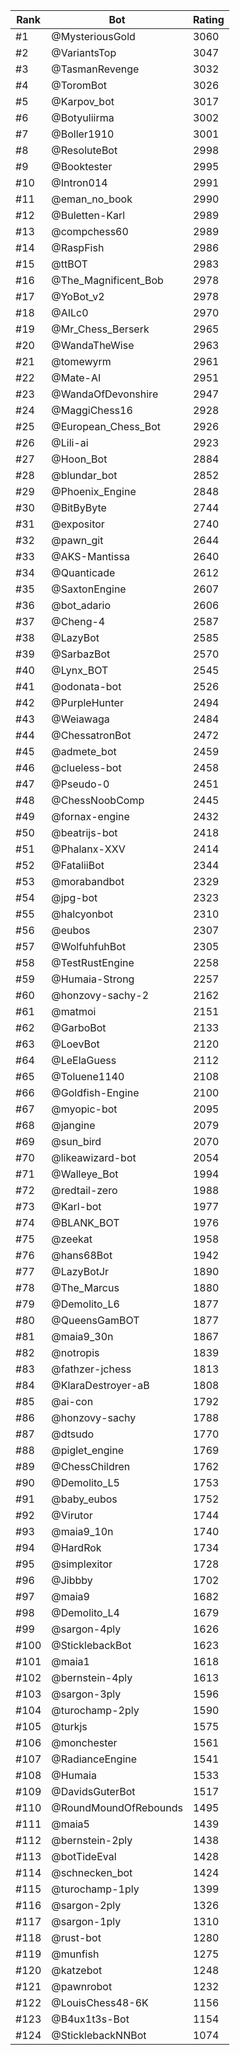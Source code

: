 Rank|Bot|Rating
---|---|---
#1|@MysteriousGold|3060
#2|@VariantsTop|3047
#3|@TasmanRevenge|3032
#4|@ToromBot|3026
#5|@Karpov_bot|3017
#6|@Botyuliirma|3002
#7|@Boller1910|3001
#8|@ResoluteBot|2998
#9|@Booktester|2995
#10|@Intron014|2991
#11|@eman_no_book|2990
#12|@Buletten-Karl|2989
#13|@compchess60|2989
#14|@RaspFish|2986
#15|@ttBOT|2983
#16|@The_Magnificent_Bob|2978
#17|@YoBot_v2|2978
#18|@AILc0|2970
#19|@Mr_Chess_Berserk|2965
#20|@WandaTheWise|2963
#21|@tomewyrm|2961
#22|@Mate-AI|2951
#23|@WandaOfDevonshire|2947
#24|@MaggiChess16|2928
#25|@European_Chess_Bot|2926
#26|@Lili-ai|2923
#27|@Hoon_Bot|2884
#28|@blundar_bot|2852
#29|@Phoenix_Engine|2848
#30|@BitByByte|2744
#31|@expositor|2740
#32|@pawn_git|2644
#33|@AKS-Mantissa|2640
#34|@Quanticade|2612
#35|@SaxtonEngine|2607
#36|@bot_adario|2606
#37|@Cheng-4|2587
#38|@LazyBot|2585
#39|@SarbazBot|2570
#40|@Lynx_BOT|2545
#41|@odonata-bot|2526
#42|@PurpleHunter|2494
#43|@Weiawaga|2484
#44|@ChessatronBot|2472
#45|@admete_bot|2459
#46|@clueless-bot|2458
#47|@Pseudo-0|2451
#48|@ChessNoobComp|2445
#49|@fornax-engine|2432
#50|@beatrijs-bot|2418
#51|@Phalanx-XXV|2414
#52|@FataliiBot|2344
#53|@morabandbot|2329
#54|@jpg-bot|2323
#55|@halcyonbot|2310
#56|@eubos|2307
#57|@WolfuhfuhBot|2305
#58|@TestRustEngine|2258
#59|@Humaia-Strong|2257
#60|@honzovy-sachy-2|2162
#61|@matmoi|2151
#62|@GarboBot|2133
#63|@LoevBot|2120
#64|@LeElaGuess|2112
#65|@Toluene1140|2108
#66|@Goldfish-Engine|2100
#67|@myopic-bot|2095
#68|@jangine|2079
#69|@sun_bird|2070
#70|@likeawizard-bot|2054
#71|@Walleye_Bot|1994
#72|@redtail-zero|1988
#73|@Karl-bot|1977
#74|@BLANK_BOT|1976
#75|@zeekat|1958
#76|@hans68Bot|1942
#77|@LazyBotJr|1890
#78|@The_Marcus|1880
#79|@Demolito_L6|1877
#80|@QueensGamBOT|1877
#81|@maia9_30n|1867
#82|@notropis|1839
#83|@fathzer-jchess|1813
#84|@KlaraDestroyer-aB|1808
#85|@ai-con|1792
#86|@honzovy-sachy|1788
#87|@dtsudo|1770
#88|@piglet_engine|1769
#89|@ChessChildren|1762
#90|@Demolito_L5|1753
#91|@baby_eubos|1752
#92|@Virutor|1744
#93|@maia9_10n|1740
#94|@HardRok|1734
#95|@simplexitor|1728
#96|@Jibbby|1702
#97|@maia9|1682
#98|@Demolito_L4|1679
#99|@sargon-4ply|1626
#100|@SticklebackBot|1623
#101|@maia1|1618
#102|@bernstein-4ply|1613
#103|@sargon-3ply|1596
#104|@turochamp-2ply|1590
#105|@turkjs|1575
#106|@monchester|1561
#107|@RadianceEngine|1541
#108|@Humaia|1533
#109|@DavidsGuterBot|1517
#110|@RoundMoundOfRebounds|1495
#111|@maia5|1439
#112|@bernstein-2ply|1438
#113|@botTideEval|1428
#114|@schnecken_bot|1424
#115|@turochamp-1ply|1399
#116|@sargon-2ply|1326
#117|@sargon-1ply|1310
#118|@rust-bot|1280
#119|@munfish|1275
#120|@katzebot|1248
#121|@pawnrobot|1232
#122|@LouisChess48-6K|1156
#123|@B4ux1t3s-Bot|1154
#124|@SticklebackNNBot|1074
